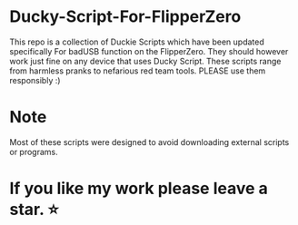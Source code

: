 # Ducky-Script-For-FlipperZero
This repo is a collection of Duckie Scripts which have been updated specifically For badUSB function on the FlipperZero. 
They should however work just fine on any device that uses Ducky Script.
These scripts range from harmless pranks to nefarious red team tools. PLEASE use them responsibly :)  

# Note
Most of these scripts were designed to avoid downloading external scripts or programs.

#  If you like my work please leave a star. ⭐
